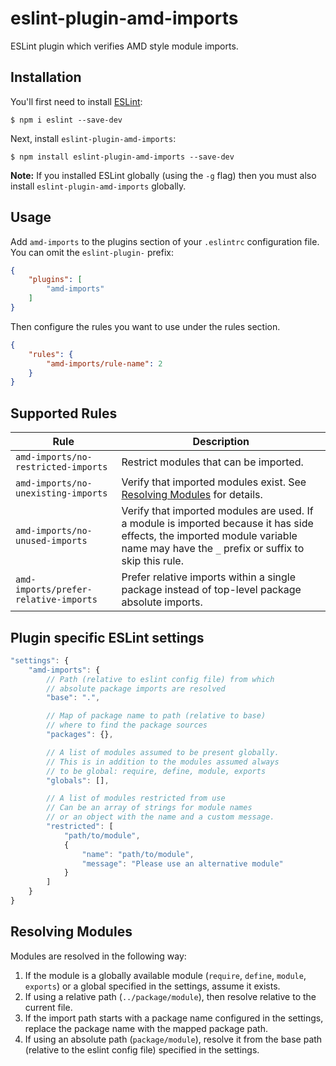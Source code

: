 # eslint-plugin-amd-imports

ESLint plugin which verifies AMD style module imports.

## Installation

You'll first need to install [ESLint](http://eslint.org):

```
$ npm i eslint --save-dev
```

Next, install `eslint-plugin-amd-imports`:

```
$ npm install eslint-plugin-amd-imports --save-dev
```

**Note:** If you installed ESLint globally (using the `-g` flag) then you must also install `eslint-plugin-amd-imports` globally.

## Usage

Add `amd-imports` to the plugins section of your `.eslintrc` configuration file. You can omit the `eslint-plugin-` prefix:

```json
{
    "plugins": [
        "amd-imports"
    ]
}
```


Then configure the rules you want to use under the rules section.

```json
{
    "rules": {
        "amd-imports/rule-name": 2
    }
}
```

## Supported Rules

| Rule                                  | Description |
|---------------------------------------|-------------|
| `amd-imports/no-restricted-imports`   | Restrict modules that can be imported. |
| `amd-imports/no-unexisting-imports`   | Verify that imported modules exist. See [Resolving Modules](#resolving-modules) for details. |
| `amd-imports/no-unused-imports`       | Verify that imported modules are used. If a module is imported because it has side effects, the imported module variable name may have the `_` prefix or suffix to skip this rule. |
| `amd-imports/prefer-relative-imports` | Prefer relative imports within a single package instead of top-level package absolute imports. |

## Plugin specific ESLint settings

```js
"settings": {
    "amd-imports": {
        // Path (relative to eslint config file) from which
        // absolute package imports are resolved
        "base": ".",

        // Map of package name to path (relative to base)
        // where to find the package sources
        "packages": {},

        // A list of modules assumed to be present globally.
        // This is in addition to the modules assumed always
        // to be global: require, define, module, exports
        "globals": [],

        // A list of modules restricted from use
        // Can be an array of strings for module names
        // or an object with the name and a custom message.
        "restricted": [
            "path/to/module",
            {
                "name": "path/to/module",
                "message": "Please use an alternative module"
            }
        ]
    }
}
```

## Resolving Modules

Modules are resolved in the following way:

1. If the module is a globally available module (`require`, `define`, `module`, `exports`) or a global specified in the settings, assume it exists.
1. If using a relative path (`../package/module`), then resolve relative to the current file.
1. If the import path starts with a package name configured in the settings, replace the package name with the mapped package path.
1. If using an absolute path (`package/module`), resolve it from the base path (relative to the eslint config file) specified in the settings.
